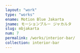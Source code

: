 ```yaml
---
layout: "work"
type: "works"
ename: Motion Blue Jakarta
jname: モーションブルー ジャカルタ
slug: mbjakarta
num: 7
permalink: /works/interior-bar/
collection: interior-bar
---
```

